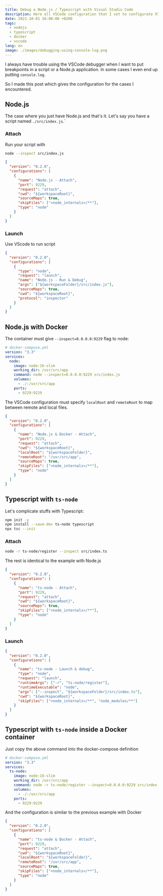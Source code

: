 ```yaml
---
title: Debug a Node.js / Typescript with Visual Studio Code
description: Here all VSCode configuration that I set to configurate VScode debugger with Node.js
date: 2021-10-01 16:00:00 +0200
tags:
  - nodejs
  - typescript
  - docker
  - vscode
lang: en
image: ./images/debugging-using-console-log.png
---
```


I always have trouble using the VSCode debugger when I want to put breakpoints in a script or a Node.js application. In some cases I even end up putting `console.log`.

So I made this post which gives the configuration for the cases I encountered.

## Node.js

The case where you just have Node.js and that's it. Let's say you have a script named `./src/index.js`.`

### Attach

Run your script with

```bash
node --inspect src/index.js
```

```json
{
  "version": "0.2.0",
  "configurations": [
    {
      "name": "Node.js - Attach",
      "port": 9229,
      "request": "attach",
      "cwd": "${workspaceRoot}",
      "sourceMaps": true,
      "skipFiles": ["<node_internals>/**"],
      "type": "node"
    }
  ]
}
```

### Launch

Use VScode to run script

```json
{
  "version": "0.2.0",
  "configurations": [
    {
      "type": "node",
      "request": "launch",
      "name": "Node.js - Run & Debug",
      "args": ["${workspaceFolder}/src/index.js"],
      "sourceMaps": true,
      "cwd": "${workspaceRoot}",
      "protocol": "inspector"
    }
  ]
}
```

## Node.js with Docker

The container must give `--inspect=0.0.0.0:9229` flag to node:

```yml
# docker-compose.yml
version: "3.3"
services:
  node:
    image: node:16-slim
    working_dir: /usr/src/app
    command: node --inspect=0.0.0.0:9229 src/index.js
    volumes:
      - ./:/usr/src/app
    ports:
      - 9229:9229
```

The VSCode configuration must specify `localRoot` and `remoteRoot` to map between remote and local files.

```json
{
  "version": "0.2.0",
  "configurations": [
    {
      "name": "Node.js & Docker - Attach",
      "port": 9229,
      "request": "attach",
      "cwd": "${workspaceRoot}",
      "localRoot": "${workspaceFolder}",
      "remoteRoot": "/usr/src/app",
      "sourceMaps": true,
      "skipFiles": ["<node_internals>/**"],
      "type": "node"
    }
  ]
}
```

## Typescript with `ts-node`

Let's complicate stuffs with Typescript:

```bash
npm init -y
npm install --save-dev ts-node typescript
npx tsc --init
```

### Attach

```bash
node -r ts-node/register --inspect src/index.ts
```

The rest is identical to the example with Node.js

```json
{
  "version": "0.2.0",
  "configurations": [
    {
      "name": "ts-node - Attach",
      "port": 9229,
      "request": "attach",
      "cwd": "${workspaceRoot}",
      "sourceMaps": true,
      "skipFiles": ["<node_internals>/**"],
      "type": "node"
    }
  ]
}
```

### Launch

```json
{
  "version": "0.2.0",
  "configurations": [
    {
      "name": "ts-node - Launch & debug",
      "type": "node",
      "request": "launch",
      "runtimeArgs": ["-r", "ts-node/register"],
      "runtimeExecutable": "node",
      "args": ["--inspect", "${workspaceFolder}/src/index.ts"],
      "cwd": "${workspaceRoot}",
      "skipFiles": ["<node_internals>/**", "node_modules/**"]
    }
  ]
}
```

## Typescript with `ts-node` inside a Docker container

Just copy the above command into the docker-compose definition

```yml
# docker-compose.yml
version: "3.3"
services:
  ts-node:
    image: node:16-slim
    working_dir: /usr/src/app
    command: node -r ts-node/register --inspect=0.0.0.0:9229 src/index.ts
    volumes:
      - ./:/usr/src/app
    ports:
      - 9229:9229
```

And the configuration is similar to the previous example with Docker

```json
{
  "version": "0.2.0",
  "configurations": [
    {
      "name": "ts-node & Docker - Attach",
      "port": 9229,
      "request": "attach",
      "cwd": "${workspaceRoot}",
      "localRoot": "${workspaceFolder}",
      "remoteRoot": "/usr/src/app",
      "sourceMaps": true,
      "skipFiles": ["<node_internals>/**"],
      "type": "node"
    }
  ]
}
```
